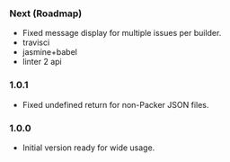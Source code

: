 ### Next (Roadmap)
- Fixed message display for multiple issues per builder.
- travisci
- jasmine+babel
- linter 2 api

### 1.0.1
- Fixed undefined return for non-Packer JSON files.

### 1.0.0
- Initial version ready for wide usage.
